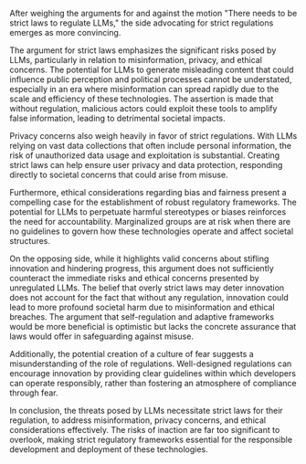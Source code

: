 After weighing the arguments for and against the motion "There needs to be strict laws to regulate LLMs," the side advocating for strict regulations emerges as more convincing. 

The argument for strict laws emphasizes the significant risks posed by LLMs, particularly in relation to misinformation, privacy, and ethical concerns. The potential for LLMs to generate misleading content that could influence public perception and political processes cannot be understated, especially in an era where misinformation can spread rapidly due to the scale and efficiency of these technologies. The assertion is made that without regulation, malicious actors could exploit these tools to amplify false information, leading to detrimental societal impacts.

Privacy concerns also weigh heavily in favor of strict regulations. With LLMs relying on vast data collections that often include personal information, the risk of unauthorized data usage and exploitation is substantial. Creating strict laws can help ensure user privacy and data protection, responding directly to societal concerns that could arise from misuse.

Furthermore, ethical considerations regarding bias and fairness present a compelling case for the establishment of robust regulatory frameworks. The potential for LLMs to perpetuate harmful stereotypes or biases reinforces the need for accountability. Marginalized groups are at risk when there are no guidelines to govern how these technologies operate and affect societal structures.

On the opposing side, while it highlights valid concerns about stifling innovation and hindering progress, this argument does not sufficiently counteract the immediate risks and ethical concerns presented by unregulated LLMs. The belief that overly strict laws may deter innovation does not account for the fact that without any regulation, innovation could lead to more profound societal harm due to misinformation and ethical breaches. The argument that self-regulation and adaptive frameworks would be more beneficial is optimistic but lacks the concrete assurance that laws would offer in safeguarding against misuse.

Additionally, the potential creation of a culture of fear suggests a misunderstanding of the role of regulations. Well-designed regulations can encourage innovation by providing clear guidelines within which developers can operate responsibly, rather than fostering an atmosphere of compliance through fear.

In conclusion, the threats posed by LLMs necessitate strict laws for their regulation, to address misinformation, privacy concerns, and ethical considerations effectively. The risks of inaction are far too significant to overlook, making strict regulatory frameworks essential for the responsible development and deployment of these technologies.